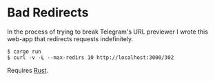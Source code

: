 # Bad Redirects

In the process of trying to break Telegram's URL previewer I wrote this web-app that redirects
requests indefinitely.

```
$ cargo run
$ curl -v -L --max-redirs 10 http://localhost:3000/302
```

Requires [Rust](https://www.rust-lang.org/downloads.html).
